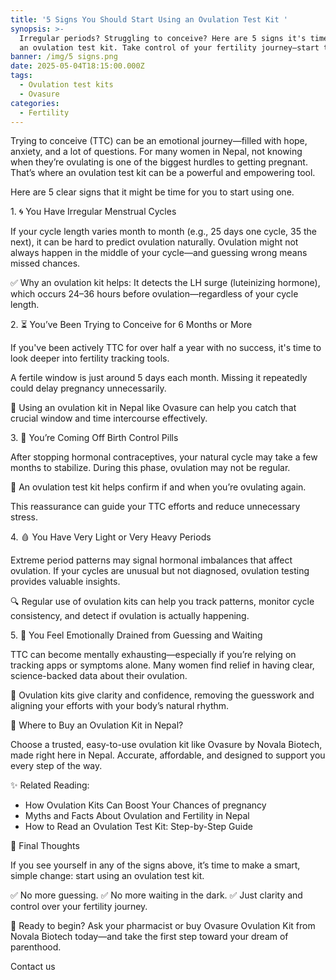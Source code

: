 ```yaml
---
title: '5 Signs You Should Start Using an Ovulation Test Kit '
synopsis: >-
  Irregular periods? Struggling to conceive? Here are 5 signs it's time to use
  an ovulation test kit. Take control of your fertility journey—start today!
banner: /img/5 signs.png
date: 2025-05-04T18:15:00.000Z
tags:
  - Ovulation test kits
  - Ovasure
categories:
  - Fertility
---
```


Trying to conceive (TTC) can be an emotional journey—filled with hope, anxiety, and a lot of questions. For many women in Nepal, not knowing when they’re ovulating is one of the biggest hurdles to getting pregnant. That’s where an ovulation test kit can be a powerful and empowering tool.

Here are 5 clear signs that it might be time for you to start using one.

1\. 🌀 You Have Irregular Menstrual Cycles

If your cycle length varies month to month (e.g., 25 days one cycle, 35 the next), it can be hard to predict ovulation naturally. Ovulation might not always happen in the middle of your cycle—and guessing wrong means missed chances.

✅ Why an ovulation kit helps: It detects the LH surge (luteinizing hormone), which occurs 24–36 hours before ovulation—regardless of your cycle length.

2\. ⏳ You’ve Been Trying to Conceive for 6 Months or More

If you've been actively TTC for over half a year with no success, it's time to look deeper into fertility tracking tools.

A fertile window is just around 5 days each month. Missing it repeatedly could delay pregnancy unnecessarily.

📍 Using an ovulation kit in Nepal like Ovasure can help you catch that crucial window and time intercourse effectively.

3\. 🔄 You’re Coming Off Birth Control Pills

After stopping hormonal contraceptives, your natural cycle may take a few months to stabilize. During this phase, ovulation may not be regular.

🧪 An ovulation test kit helps confirm if and when you’re ovulating again.

This reassurance can guide your TTC efforts and reduce unnecessary stress.

4\. 🩸 You Have Very Light or Very Heavy Periods

Extreme period patterns may signal hormonal imbalances that affect ovulation. If your cycles are unusual but not diagnosed, ovulation testing provides valuable insights.

🔍 Regular use of ovulation kits can help you track patterns, monitor cycle consistency, and detect if ovulation is actually happening.

5\. 💬 You Feel Emotionally Drained from Guessing and Waiting

TTC can become mentally exhausting—especially if you’re relying on tracking apps or symptoms alone. Many women find relief in having clear, science-backed data about their ovulation.

🎯 Ovulation kits give clarity and confidence, removing the guesswork and aligning your efforts with your body’s natural rhythm.

🛒 Where to Buy an Ovulation Kit in Nepal?

Choose a trusted, easy-to-use ovulation kit like Ovasure by Novala Biotech, made right here in Nepal. Accurate, affordable, and designed to support you every step of the way.

✨ Related Reading:

* How Ovulation Kits Can Boost Your Chances of pregnancy 
* Myths and Facts About Ovulation and Fertility in Nepal 
* How to Read an Ovulation Test Kit: Step-by-Step Guide 

📣 Final Thoughts

If you see yourself in any of the signs above, it’s time to make a smart, simple change: start using an ovulation test kit.

✅ No more guessing. ✅ No more waiting in the dark. ✅ Just clarity and control over your fertility journey.

🔗 Ready to begin? Ask your pharmacist or buy Ovasure Ovulation Kit from Novala Biotech today—and take the first step toward your dream of parenthood.

Contact us
